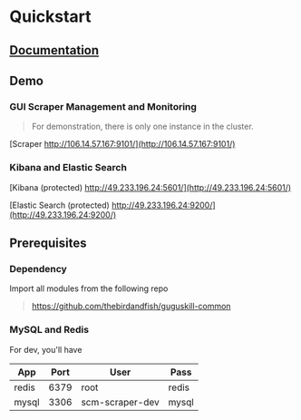 # Quickstart

## [Documentation](http://justthink.cvcvgo.com/projects/scraper-magic.html)

## Demo

### GUI Scraper Management and Monitoring

> For demonstration, there is only one instance in the cluster.  

[Scraper http://106.14.57.167:9101/](http://106.14.57.167:9101/)

### Kibana and Elastic Search

[Kibana (protected) http://49.233.196.24:5601/](http://49.233.196.24:5601/)  

[Elastic Search (protected) http://49.233.196.24:9200/](http://49.233.196.24:9200/)  

## Prerequisites
### Dependency
Import all modules from the following repo
> https://github.com/thebirdandfish/guguskill-common
### MySQL and Redis
For dev, you'll have  

|App|Port|User|Pass|
|----|----|----|----|
|redis|6379|root|redis|
|mysql|3306|scm-scraper-dev|mysql|
